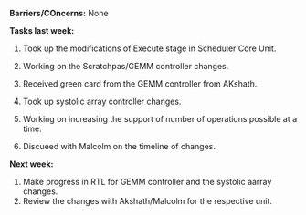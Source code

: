 **Barriers/COncerns:** None

**Tasks last week:**
1. Took up the modifications of Execute stage in Scheduler Core Unit.
2. Working on the Scratchpas/GEMM controller changes.
3. Received green card from the GEMM controller from AKshath.

1. Took up systolic array controller changes.
2. Working on increasing the support of number of operations possible at a time.
3. Discueed with Malcolm on the timeline of changes.

**Next week:**
1. Make progress in RTL for GEMM controller and the systolic aarray changes.
2. Review the changes with Akshath/Malcolm for the respective unit.
